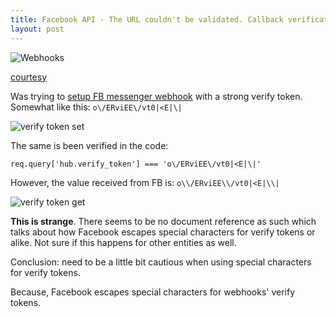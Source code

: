 ```yaml
---
title: Facebook API - The URL couldn't be validated. Callback verification failed with the following errors
layout: post
---
```


![Webhooks](https://images.kualo.com/mailmachine/wufoowebhook.png)

[courtesy](https://my.kualo.com/uk/knowledgebasekualo.php?kbcat=0&article=120)

Was trying to [setup FB messenger webhook](https://developers.facebook.com/docs/messenger-platform/getting-started/app-setup/#webhook_setup) with a strong verify token. Somewhat like this: `o\/ERviEE\/vt0|<E|\|`

![verify token set](https://i.stack.imgur.com/RBumW.png)

The same is been verified in the code:

    req.query['hub.verify_token'] === 'o\/ERviEE\/vt0|<E|\|'

However, the value received from FB is: `o\\/ERviEE\\/vt0|<E|\\|`

![verify token get](https://i.stack.imgur.com/MKtwP.png)

**This is strange**. There seems to be no document reference as such which talks about how Facebook escapes special characters for verify tokens or alike. Not sure if this happens for other entities as well.

Conclusion: need to be a little bit cautious when using special characters for verify tokens.

Because, Facebook escapes special characters for webhooks' verify tokens.
